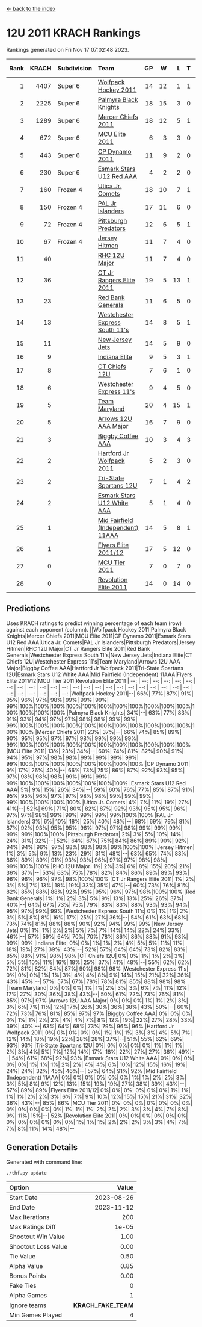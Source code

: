 [<- back to the index](readme.md)
# 12U 2011 KRACH Rankings
Rankings generated on Fri Nov 17 07:02:48 2023.

Rank|KRACH|Subdivision|Team|GP|W|L|T|OTW|OTL|SoS|Exp Wins|Win Diff
---:|---:|:---|:---|---:|---:|---:|---:|---:|---:|---:|---:|---:
1|4407|Super 6|[Wolfpack Hockey 2011](https://gamesheetstats.com/seasons/3664/teams/140937/schedule)|14|12|1|1|0|0|644|13.3|-0.0
2|2225|Super 6|[Palmyra Black Knights](https://gamesheetstats.com/seasons/3664/teams/140949/schedule)|18|15|3|0|0|0|780|15.8|-0.0
3|1289|Super 6|[Mercer Chiefs 2011](https://gamesheetstats.com/seasons/3664/teams/140936/schedule)|18|12|5|1|0|1|1071|13.3|-0.0
4|672|Super 6|[MCU Elite 2011](https://gamesheetstats.com/seasons/3664/teams/140929/schedule)|6|3|3|0|2|0|1638|3.8|-0.0
5|443|Super 6|[CP Dynamo 2011](https://gamesheetstats.com/seasons/3664/teams/140944/schedule)|11|9|2|0|0|0|748|9.8|-0.0
6|230|Super 6|[Esmark Stars U12 Red AAA](https://gamesheetstats.com/seasons/3664/teams/140951/schedule)|4|2|2|0|0|0|543|2.8|-0.0
7|160|Frozen 4|[Utica Jr. Comets](https://gamesheetstats.com/seasons/3664/teams/140945/schedule)|18|10|7|1|1|0|861|11.3|-0.0
8|150|Frozen 4|[PAL Jr Islanders](https://gamesheetstats.com/seasons/3664/teams/140943/schedule)|17|11|6|0|1|0|424|11.8|-0.0
9|72|Frozen 4|[Pittsburgh Predators](https://gamesheetstats.com/seasons/3664/teams/140950/schedule)|12|6|5|1|0|0|556|7.3|-0.0
10|67|Frozen 4|[Jersey Hitmen](https://gamesheetstats.com/seasons/3664/teams/140938/schedule)|11|7|4|0|0|0|97|7.8|-0.0
11|40||[RHC 12U Major](https://gamesheetstats.com/seasons/3664/teams/140941/schedule)|11|7|4|0|0|1|57|7.8|-0.0
12|36||[CT Jr Rangers Elite 2011](https://gamesheetstats.com/seasons/3664/teams/140931/schedule)|19|5|13|1|0|1|901|6.3|-0.0
13|23||[Red Bank Generals](https://gamesheetstats.com/seasons/3664/teams/140940/schedule)|11|6|5|0|0|0|101|6.8|-0.0
14|13||[Westchester Express South 11's](https://gamesheetstats.com/seasons/3664/teams/140947/schedule)|14|8|5|1|0|0|57|9.4|0.0
15|11||[New Jersey Jets](https://gamesheetstats.com/seasons/3664/teams/140939/schedule)|14|5|9|0|2|0|82|5.8|-0.0
16|9||[Indiana Elite](https://gamesheetstats.com/seasons/3664/teams/144353/schedule)|9|5|3|1|0|0|26|6.4|0.0
17|8||[CT Chiefs 12U](https://gamesheetstats.com/seasons/3664/teams/140934/schedule)|7|6|1|0|1|0|2|6.9|0.0
18|6||[Westchester Express 11's](https://gamesheetstats.com/seasons/3664/teams/140948/schedule)|9|4|5|0|0|0|109|4.9|0.0
19|5||[Team Maryland](https://gamesheetstats.com/seasons/3664/teams/140954/schedule)|20|4|15|1|0|1|870|5.4|0.0
20|5||[Arrows 12U AAA Major](https://gamesheetstats.com/seasons/3664/teams/140946/schedule)|16|7|9|0|1|1|86|7.9|0.0
21|3||[Biggby Coffee AAA](https://gamesheetstats.com/seasons/3664/teams/144351/schedule)|10|3|4|3|0|0|5|5.4|0.0
22|2||[Hartford Jr Wolfpack 2011](https://gamesheetstats.com/seasons/3664/teams/140935/schedule)|5|2|3|0|0|0|15|2.9|0.0
23|2||[Tri-State Spartans 12U](https://gamesheetstats.com/seasons/3664/teams/144352/schedule)|7|1|4|2|0|0|4|2.9|0.0
24|2||[Esmark Stars U12 White AAA](https://gamesheetstats.com/seasons/3664/teams/140952/schedule)|5|1|4|0|0|0|21|1.9|0.0
25|1||[Mid Fairfield (Independent) 11AAA](https://gamesheetstats.com/seasons/3664/teams/140933/schedule)|14|5|8|1|0|1|12|6.4|0.0
26|1||[Flyers Elite 2011/12](https://gamesheetstats.com/seasons/3664/teams/140942/schedule)|17|5|12|0|0|2|6|5.9|0.0
27|0||[MCU Tier 2011](https://gamesheetstats.com/seasons/3664/teams/140932/schedule)|7|0|7|0|0|0|2|0.9|0.0
28|0||[Revolution Elite 2011](https://gamesheetstats.com/seasons/3664/teams/140953/schedule)|14|0|14|0|0|0|11|0.9|0.0

## Predictions
Uses KRACH ratings to predict winning percentage of each team (row) against each opponent (column).
||Wolfpack Hockey 2011|Palmyra Black Knights|Mercer Chiefs 2011|MCU Elite 2011|CP Dynamo 2011|Esmark Stars U12 Red AAA|Utica Jr. Comets|PAL Jr Islanders|Pittsburgh Predators|Jersey Hitmen|RHC 12U Major|CT Jr Rangers Elite 2011|Red Bank Generals|Westchester Express South 11's|New Jersey Jets|Indiana Elite|CT Chiefs 12U|Westchester Express 11's|Team Maryland|Arrows 12U AAA Major|Biggby Coffee AAA|Hartford Jr Wolfpack 2011|Tri-State Spartans 12U|Esmark Stars U12 White AAA|Mid Fairfield (Independent) 11AAA|Flyers Elite 2011/12|MCU Tier 2011|Revolution Elite 2011
| --: | --: | --: | --: | --: | --: | --: | --: | --: | --: | --: | --: | --: | --: | --: | --: | --: | --: | --: | --: | --: | --: | --: | --: | --: | --: | --: | --: | --: 
|Wolfpack Hockey 2011|--| 66%| 77%| 87%| 91%| 95%| 96%| 97%| 98%| 99%| 99%| 99%| 99%|100%|100%|100%|100%|100%|100%|100%|100%|100%|100%|100%|100%|100%|100%|100%
|Palmyra Black Knights| 34%|--| 63%| 77%| 83%| 91%| 93%| 94%| 97%| 97%| 98%| 98%| 99%| 99%| 99%|100%|100%|100%|100%|100%|100%|100%|100%|100%|100%|100%|100%|100%
|Mercer Chiefs 2011| 23%| 37%|--| 66%| 74%| 85%| 89%| 90%| 95%| 95%| 97%| 97%| 98%| 99%| 99%| 99%| 99%|100%|100%|100%|100%|100%|100%|100%|100%|100%|100%|100%
|MCU Elite 2011| 13%| 23%| 34%|--| 60%| 74%| 81%| 82%| 90%| 91%| 94%| 95%| 97%| 98%| 98%| 99%| 99%| 99%| 99%| 99%|100%|100%|100%|100%|100%|100%|100%|100%
|CP Dynamo 2011|  9%| 17%| 26%| 40%|--| 66%| 73%| 75%| 86%| 87%| 92%| 93%| 95%| 97%| 98%| 98%| 98%| 99%| 99%| 99%| 99%|100%|100%|100%|100%|100%|100%|100%
|Esmark Stars U12 Red AAA|  5%|  9%| 15%| 26%| 34%|--| 59%| 60%| 76%| 77%| 85%| 87%| 91%| 95%| 95%| 96%| 97%| 97%| 98%| 98%| 99%| 99%| 99%| 99%|100%|100%|100%|100%
|Utica Jr. Comets|  4%|  7%| 11%| 19%| 27%| 41%|--| 52%| 69%| 71%| 80%| 82%| 87%| 92%| 93%| 95%| 95%| 96%| 97%| 97%| 98%| 99%| 99%| 99%| 99%| 99%|100%|100%
|PAL Jr Islanders|  3%|  6%| 10%| 18%| 25%| 40%| 48%|--| 68%| 69%| 79%| 81%| 87%| 92%| 93%| 95%| 95%| 96%| 97%| 97%| 98%| 99%| 99%| 99%| 99%| 99%|100%|100%
|Pittsburgh Predators|  2%|  3%|  5%| 10%| 14%| 24%| 31%| 32%|--| 52%| 64%| 67%| 75%| 84%| 86%| 89%| 90%| 92%| 94%| 94%| 96%| 97%| 98%| 98%| 98%| 99%|100%|100%
|Jersey Hitmen|  1%|  3%|  5%|  9%| 13%| 23%| 29%| 31%| 48%|--| 63%| 65%| 74%| 83%| 86%| 89%| 89%| 91%| 93%| 93%| 96%| 97%| 97%| 98%| 98%| 99%|100%|100%
|RHC 12U Major|  1%|  2%|  3%|  6%|  8%| 15%| 20%| 21%| 36%| 37%|--| 53%| 63%| 75%| 78%| 82%| 84%| 86%| 89%| 89%| 93%| 96%| 96%| 96%| 97%| 98%|100%|100%
|CT Jr Rangers Elite 2011|  1%|  2%|  3%|  5%|  7%| 13%| 18%| 19%| 33%| 35%| 47%|--| 60%| 73%| 76%| 81%| 82%| 85%| 88%| 88%| 92%| 95%| 95%| 96%| 97%| 98%|100%|100%
|Red Bank Generals|  1%|  1%|  2%|  3%|  5%|  9%| 13%| 13%| 25%| 26%| 37%| 40%|--| 64%| 67%| 73%| 75%| 79%| 83%| 83%| 88%| 93%| 93%| 94%| 95%| 97%| 99%| 99%
|Westchester Express South 11's|  0%|  1%|  1%|  2%|  3%|  5%|  8%|  8%| 16%| 17%| 25%| 27%| 36%|--| 54%| 61%| 63%| 68%| 73%| 74%| 81%| 88%| 88%| 90%| 92%| 94%| 99%| 99%
|New Jersey Jets|  0%|  1%|  1%|  2%|  2%|  5%|  7%|  7%| 14%| 14%| 22%| 24%| 33%| 46%|--| 57%| 59%| 64%| 70%| 70%| 78%| 86%| 86%| 88%| 91%| 93%| 99%| 99%
|Indiana Elite|  0%|  0%|  1%|  1%|  2%|  4%|  5%|  5%| 11%| 11%| 18%| 19%| 27%| 39%| 43%|--| 52%| 57%| 64%| 64%| 73%| 82%| 83%| 85%| 88%| 91%| 98%| 98%
|CT Chiefs 12U|  0%|  0%|  1%|  1%|  2%|  3%|  5%|  5%| 10%| 11%| 16%| 18%| 25%| 37%| 41%| 48%|--| 55%| 62%| 62%| 72%| 81%| 82%| 84%| 87%| 90%| 98%| 98%
|Westchester Express 11's|  0%|  0%|  0%|  1%|  1%|  3%|  4%|  4%|  8%|  9%| 14%| 15%| 21%| 32%| 36%| 43%| 45%|--| 57%| 57%| 67%| 78%| 78%| 81%| 85%| 88%| 98%| 98%
|Team Maryland|  0%|  0%|  0%|  1%|  1%|  2%|  3%|  3%|  6%|  7%| 11%| 12%| 17%| 27%| 30%| 36%| 38%| 43%|--| 50%| 61%| 72%| 73%| 76%| 81%| 85%| 97%| 97%
|Arrows 12U AAA Major|  0%|  0%|  0%|  1%|  1%|  2%|  3%|  3%|  6%|  7%| 11%| 12%| 17%| 26%| 30%| 36%| 38%| 43%| 50%|--| 60%| 72%| 73%| 76%| 81%| 85%| 97%| 97%
|Biggby Coffee AAA|  0%|  0%|  0%|  0%|  1%|  1%|  2%|  2%|  4%|  4%|  7%|  8%| 12%| 19%| 22%| 27%| 28%| 33%| 39%| 40%|--| 63%| 64%| 68%| 73%| 79%| 96%| 96%
|Hartford Jr Wolfpack 2011|  0%|  0%|  0%|  0%|  0%|  1%|  1%|  1%|  3%|  3%|  4%|  5%|  7%| 12%| 14%| 18%| 19%| 22%| 28%| 28%| 37%|--| 51%| 55%| 62%| 69%| 93%| 93%
|Tri-State Spartans 12U|  0%|  0%|  0%|  0%|  0%|  1%|  1%|  1%|  2%|  3%|  4%|  5%|  7%| 12%| 14%| 17%| 18%| 22%| 27%| 27%| 36%| 49%|--| 54%| 61%| 68%| 92%| 93%
|Esmark Stars U12 White AAA|  0%|  0%|  0%|  0%|  0%|  1%|  1%|  1%|  2%|  2%|  4%|  4%|  6%| 10%| 12%| 15%| 16%| 19%| 24%| 24%| 32%| 45%| 46%|--| 57%| 64%| 91%| 92%
|Mid Fairfield (Independent) 11AAA|  0%|  0%|  0%|  0%|  0%|  0%|  1%|  1%|  2%|  2%|  3%|  3%|  5%|  8%|  9%| 12%| 13%| 15%| 19%| 19%| 27%| 38%| 39%| 43%|--| 57%| 89%| 89%
|Flyers Elite 2011/12|  0%|  0%|  0%|  0%|  0%|  0%|  1%|  1%|  1%|  1%|  2%|  2%|  3%|  6%|  7%|  9%| 10%| 12%| 15%| 15%| 21%| 31%| 32%| 36%| 43%|--| 85%| 86%
|MCU Tier 2011|  0%|  0%|  0%|  0%|  0%|  0%|  0%|  0%|  0%|  0%|  0%|  0%|  1%|  1%|  1%|  2%|  2%|  2%|  3%|  3%|  4%|  7%|  8%|  9%| 11%| 15%|--| 52%
|Revolution Elite 2011|  0%|  0%|  0%|  0%|  0%|  0%|  0%|  0%|  0%|  0%|  0%|  0%|  1%|  1%|  1%|  2%|  2%|  2%|  3%|  3%|  4%|  7%|  7%|  8%| 11%| 14%| 48%|--

## Generation Details

Generated with command line:
```
./thf.py update
```

| Option | Value |
| :----- | ----: |
| Start Date | 2023-08-26 |
| End Date | 2023-11-12 |
| Max Iterations | 200 |
| Max Ratings Diff | 1e-05 |
| Shootout Win Value | 1.00 |
| Shootout Loss Value | 0.00 |
| Tie Value | 0.50 |
| Alpha Value | 0.85 |
| Bonus Points | 0.00 |
| Fake Ties | 0 |
| Alpha Games | 1 |
| Ignore teams | __KRACH_FAKE_TEAM__ |
| Min Games Played | 4 |

